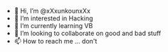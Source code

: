 - 👋 Hi, I’m @xXxunkounxXx
- 👀 I’m interested in Hacking
- 🌱 I’m currently learning VB
- 💞️ I’m looking to collaborate on good and bad stuff
- 📫 How to reach me ... don't

<!---
xXxunkounxXx/xXxunkounxXx is a ✨ special ✨ repository because its `README.md` (this file) appears on your GitHub profile.
You can click the Preview link to take a look at your changes.
--->
